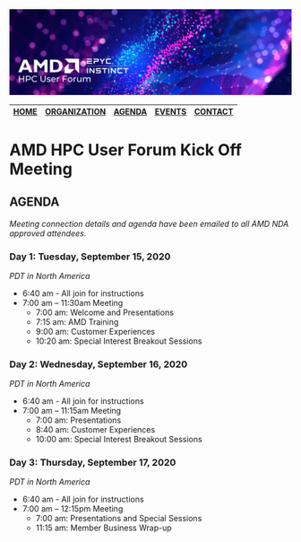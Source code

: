 <img src="images/Smaller-AMDHPCUserTraining_header.png" alt="Comet Rack View" width="700px" />

| [HOME](README.md) | [ORGANIZATION](organization.md) | [AGENDA](agenda.md)  | [EVENTS](events/readme.md) | [CONTACT](contact.md) |
| :-----: | :-----: | :-----: | :-----: | :-----: |

# AMD HPC User Forum Kick Off Meeting

## AGENDA

_Meeting connection details and agenda have been emailed to all AMD NDA approved attendees._

### Day 1: Tuesday, September 15, 2020
_PDT in North America_
* 6:40 am - All join for instructions
* 7:00 am – 11:30am Meeting
   * 7:00 am: Welcome and Presentations
   * 7:15 am: AMD Training
   * 9:00 am: Customer Experiences 
   * 10:20 am: Special Interest Breakout Sessions
   
### Day 2: Wednesday, September 16, 2020
_PDT in North America_
* 6:40 am - All join for instructions
* 7:00 am – 11:15am Meeting
   * 7:00 am: Presentations
   * 8:40 am: Customer Experiences 
   * 10:00 am: Special Interest Breakout Sessions

### Day 3: Thursday, September 17, 2020
_PDT in North America_
* 6:40 am - All join for instructions
* 7:00 am – 12:15pm Meeting
   * 7:00 am: Presentations and Special Sessions
   * 11:15 am: Member Business Wrap-up
